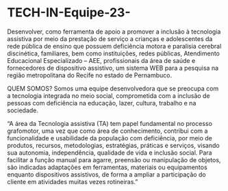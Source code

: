 # TECH-IN-Equipe-23-
Desenvolver, como ferramenta de apoio a promover a inclusão à tecnologia assistiva por meio da prestação de serviço a crianças e adolescentes da rede pública de ensino que possuem deficiência motora e paralisia cerebral discinética, familiares, bem como instituições, redes públicas, Atendimento Educacional Especializado – AEE, profissionais da área de saúde e fornecedores de dispositivo assistivo, um sistema WEB para a pesquisa na região metropolitana do Recife no estado de Pernambuco. 

QUEM SOMOS?
Somos uma equipe desenvolvedora que se preocupa com a tecnologia integrada no meio social, comprometida com a inclusão de pessoas com deficiência na educação, lazer, cultura, trabalho e na sociedade.

“A área da Tecnologia assistiva (TA) tem papel fundamental no processo grafomotor, uma vez que como área de conhecimento, contribui com a funcionalidade e usabilidade da população com deficiência, por meio de produtos, recursos, metodologias, estratégias, práticas e serviços, visando sua autonomia, independência, qualidade de vida e inclusão social.
Para facilitar a função manual para agarre, preensão ou manipulação de objetos, são indicadas adaptações em ferramentas, materiais ou equipamentos enquanto dispositivos assistivos, de forma a ampliar a participação do cliente em atividades muitas vezes rotineiras.”


